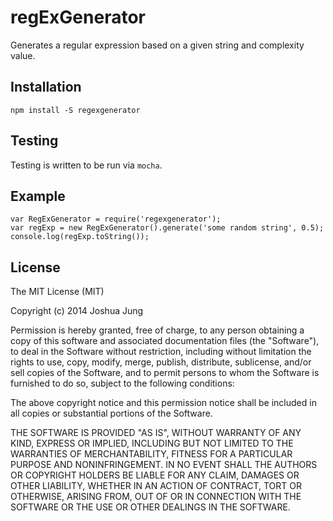 regExGenerator
==============

Generates a regular expression based on a given string and complexity value.

Installation
------------

    npm install -S regexgenerator

Testing
-------

Testing is written to be run via `mocha`.

Example
-------

    var RegExGenerator = require('regexgenerator');
    var regExp = new RegExGenerator().generate('some random string', 0.5);
    console.log(regExp.toString());

License
-------

The MIT License (MIT)

Copyright (c) 2014 Joshua Jung

Permission is hereby granted, free of charge, to any person obtaining a copy
of this software and associated documentation files (the "Software"), to deal
in the Software without restriction, including without limitation the rights
to use, copy, modify, merge, publish, distribute, sublicense, and/or sell
copies of the Software, and to permit persons to whom the Software is
furnished to do so, subject to the following conditions:

The above copyright notice and this permission notice shall be included in all
copies or substantial portions of the Software.

THE SOFTWARE IS PROVIDED "AS IS", WITHOUT WARRANTY OF ANY KIND, EXPRESS OR
IMPLIED, INCLUDING BUT NOT LIMITED TO THE WARRANTIES OF MERCHANTABILITY,
FITNESS FOR A PARTICULAR PURPOSE AND NONINFRINGEMENT. IN NO EVENT SHALL THE
AUTHORS OR COPYRIGHT HOLDERS BE LIABLE FOR ANY CLAIM, DAMAGES OR OTHER
LIABILITY, WHETHER IN AN ACTION OF CONTRACT, TORT OR OTHERWISE, ARISING FROM,
OUT OF OR IN CONNECTION WITH THE SOFTWARE OR THE USE OR OTHER DEALINGS IN THE
SOFTWARE.
